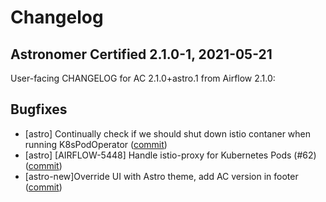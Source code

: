 # Changelog

Astronomer Certified 2.1.0-1, 2021-05-21
----------------------------------------
User-facing CHANGELOG for AC 2.1.0+astro.1 from Airflow 2.1.0:

## Bugfixes

- [astro] Continually check if we should shut down istio contaner when running K8sPodOperator ([commit](https://github.com/astronomer/airflow/commit/40a852bda))
- [astro] [AIRFLOW-5448] Handle istio-proxy for Kubernetes Pods (#62) ([commit](https://github.com/astronomer/airflow/commit/47528ff07))
- [astro-new]Override UI with Astro theme, add AC version in footer ([commit](https://github.com/astronomer/airflow/commit/3d3e35e7d))
